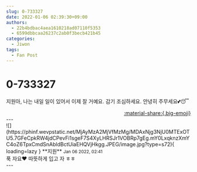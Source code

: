 ```yaml
---
slug: 0-733327
date: 2022-01-06 02:39:30+09:00
authors:
  - 22b4bdbac4aea1610218ad07110f5353
  - 6599dbbcaa26237c2ab0f3becb421b45
categories:
  - Jiwon
tags:
  - Fan Post
---
```


# 0-733327

<div class="post-container" markdown="1">
<div class="content-container md-sidebar__scrollwrap" markdown="1">

지원아, 나는 내일 일이 있어서 이제 잘 거예요. 감기 조심하세요. 안녕히 주무세요💕😴

</div>
</div>

<div style="text-align: right;" markdown="1">
<a href="https://weverse.io/fromis9/fanpost/0-733327" style="text-align: right;">:material-share:{.big-emoji}</a>
</div>
---

<div class="comments-container md-sidebar__scrollwrap" markdown="1">
<div class="comment" markdown="1">
<div class='id-container' markdown="1">
![](https://phinf.wevpstatic.net/MjAyMzA2MjVfMzMg/MDAxNjg3NjU0MTExOTU5.7GFeCpkRW4jdCPevFi1sgeF7S4XyLHRSJr1VOBRp7gEg.mY0LxqknzXmYC4oZ6TpxCmdSnAbldBctUiaEHQVjHkgg.JPEG/image.jpg?type=s72){ loading=lazy }
**<span class="artist">지원</span>** <small>Jan 06 2022, 02:41</small><br>
</div>
<div class='comment-body' markdown="1">
푹 자요♥️ 따뜻하게 입고 자 ㅎㅎ
</div>
</div>
</div>
---
